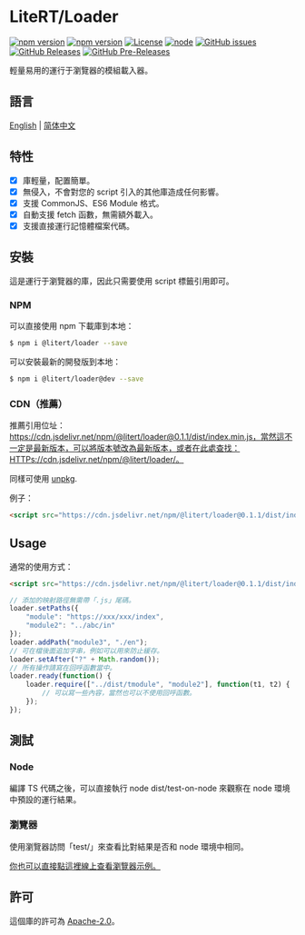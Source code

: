 # LiteRT/Loader

[![npm version](https://img.shields.io/npm/v/@litert/loader.svg?colorB=brightgreen)](https://www.npmjs.com/package/@litert/loader "Stable Version")
[![npm version](https://img.shields.io/npm/v/@litert/loader/dev.svg)](https://www.npmjs.com/package/@litert/loader "Development Version")
[![License](https://img.shields.io/github/license/litert/loader.js.svg)](https://github.com/litert/loader.js/blob/master/LICENSE)
[![node](https://img.shields.io/node/v/@litert/loader.svg?colorB=brightgreen)](https://nodejs.org/dist/latest-v12.x/)
[![GitHub issues](https://img.shields.io/github/issues/litert/loader.js.svg)](https://github.com/litert/loader.js/issues)
[![GitHub Releases](https://img.shields.io/github/release/litert/loader.js.svg)](https://github.com/litert/loader.js/releases "Stable Release")
[![GitHub Pre-Releases](https://img.shields.io/github/release/litert/loader.js/all.svg)](https://github.com/litert/loader.js/releases "Pre-Release")

輕量易用的運行于瀏覽器的模組載入器。

## 語言

[English](../README.md) | [简体中文](README.zh-CN.md)

## 特性

- [x] 庫輕量，配置簡單。  
- [x] 無侵入，不會對您的 script 引入的其他庫造成任何影響。  
- [x] 支援 CommonJS、ES6 Module 格式。  
- [x] 自動支援 fetch 函數，無需額外載入。
- [x] 支援直接運行記憶體檔案代碼。

## 安裝

這是運行于瀏覽器的庫，因此只需要使用 script 標籤引用即可。

### NPM

可以直接使用 npm 下載庫到本地：

```sh
$ npm i @litert/loader --save
```

可以安裝最新的開發版到本地：

```sh
$ npm i @litert/loader@dev --save
```

### CDN（推薦）

推薦引用位址：https://cdn.jsdelivr.net/npm/@litert/loader@0.1.1/dist/index.min.js，當然這不一定是最新版本，可以將版本號改為最新版本，或者在此處查找：HTTPs://cdn.jsdelivr.net/npm/@litert/loader/。

同樣可使用 [unpkg](https://unpkg.com/@litert/loader@0.1.1/dist/index.min.js).

例子：

```html
<script src="https://cdn.jsdelivr.net/npm/@litert/loader@0.1.1/dist/index.min.js"></script>
```

## Usage

通常的使用方式：

```html
<script src="https://cdn.jsdelivr.net/npm/@litert/loader@0.1.1/dist/index.min.js"></script>
```

```javascript
// 添加的映射路徑無需帶「.js」尾碼。
loader.setPaths({
    "module": "https://xxx/xxx/index",
    "module2": "../abc/in"
});
loader.addPath("module3", "./en");
// 可在檔後面追加字串，例如可以用來防止緩存。
loader.setAfter("?" + Math.random());
// 所有操作請寫在回呼函數當中。
loader.ready(function() {
    loader.require(["../dist/tmodule", "module2"], function(t1, t2) {
        // 可以寫一些內容，當然也可以不使用回呼函數。
    });
});
```

## 測試

### Node

編譯 TS 代碼之後，可以直接執行 node dist/test-on-node 來觀察在 node 環境中預設的運行結果。

### 瀏覽器

使用瀏覽器訪問「test/」來查看比對結果是否和 node 環境中相同。

[你也可以直接點這裡線上查看瀏覽器示例。](https://litert.github.io/loader.js/test/)

## 許可

這個庫的許可為 [Apache-2.0](./LICENSE)。